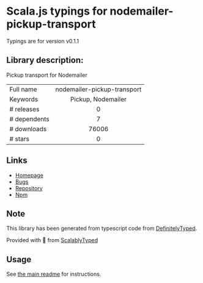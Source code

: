 
# Scala.js typings for nodemailer-pickup-transport

Typings are for version v0.1.1

## Library description:
Pickup transport for Nodemailer

|                    |                 |
| ------------------ | :-------------: |
| Full name          | nodemailer-pickup-transport |
| Keywords           | Pickup, Nodemailer |
| # releases         | 0 |
| # dependents       | 7 |
| # downloads        | 76006 |
| # stars            | 0 |

## Links
- [Homepage](http://github.com/andris9/nodemailer-pickup-transport)
- [Bugs](https://github.com/andris9/nodemailer-pickup-transport/issues)
- [Repository](https://github.com/andris9/nodemailer-pickup-transport)
- [Npm](https://www.npmjs.com/package/nodemailer-pickup-transport)
    


## Note
This library has been generated from typescript code from [DefinitelyTyped](https://definitelytyped.org).

Provided with :purple_heart: from [ScalablyTyped](https://github.com/oyvindberg/ScalablyTyped)

## Usage
See [the main readme](../../readme.md) for instructions.


